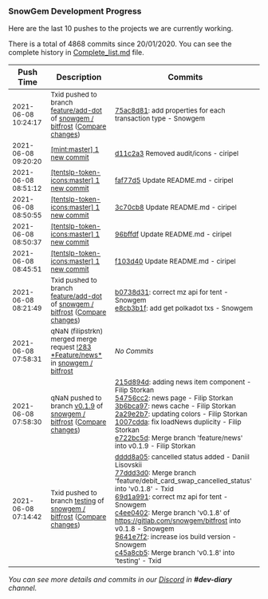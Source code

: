 
### SnowGem Development Progress

Here are the last 10 pushes to the projects we are currently working.

There is a total of 4868 commits since 20/01/2020. You can see the complete history in
 [Complete_list.md](Complete_list.md) file.

| Push Time | Description | Commits |
| --- | --- | --- |
| <sub>2021-06-08 10:24:17</sub> | <sub>Txid pushed to branch [feature/add\-dot](https://gitlab.com/snowgem/bitfrost/commits/feature/add-dot) of [snowgem / bitfrost](https://gitlab.com/snowgem/bitfrost) ([Compare changes](https://gitlab.com/snowgem/bitfrost/compare/e8cb3b1f8307627f21eb5aedb7c0c523a041eef1...75ac8d81d657bbeb3fdca9652c9d7c9439b77a56))</sub> | <sub>[75ac8d81](https://gitlab.com/snowgem/bitfrost/-/commit/75ac8d81d657bbeb3fdca9652c9d7c9439b77a56): add properties for each transaction type - Snowgem</sub> |
| <sub>2021-06-08 09:20:20</sub> | <sub>[[mint:master] 1 new commit](https://github.com/TENTSLP/mint/commit/d11c2a31ee8d8a0a84060e0da469cc6cc8219964)</sub> | <sub>[d11c2a3](https://github.com/TENTSLP/mint/commit/d11c2a31ee8d8a0a84060e0da469cc6cc8219964) Removed audit/icons - ciripel</sub> |
| <sub>2021-06-08 08:51:12</sub> | <sub>[[tentslp-token-icons:master] 1 new commit](https://github.com/TENTSLP/tentslp-token-icons/commit/faf77d5010cd3404c05636a7a1713dee62766688)</sub> | <sub>[faf77d5](https://github.com/TENTSLP/tentslp-token-icons/commit/faf77d5010cd3404c05636a7a1713dee62766688) Update README.md - ciripel</sub> |
| <sub>2021-06-08 08:50:55</sub> | <sub>[[tentslp-token-icons:master] 1 new commit](https://github.com/TENTSLP/tentslp-token-icons/commit/3c70cb823ee839108cff2fed2136ef9313de3528)</sub> | <sub>[3c70cb8](https://github.com/TENTSLP/tentslp-token-icons/commit/3c70cb823ee839108cff2fed2136ef9313de3528) Update README.md - ciripel</sub> |
| <sub>2021-06-08 08:50:37</sub> | <sub>[[tentslp-token-icons:master] 1 new commit](https://github.com/TENTSLP/tentslp-token-icons/commit/96bffdf3b44bbb3ba6e4889a84de4d2f183d5032)</sub> | <sub>[96bffdf](https://github.com/TENTSLP/tentslp-token-icons/commit/96bffdf3b44bbb3ba6e4889a84de4d2f183d5032) Update README.md - ciripel</sub> |
| <sub>2021-06-08 08:45:51</sub> | <sub>[[tentslp-token-icons:master] 1 new commit](https://github.com/TENTSLP/tentslp-token-icons/commit/f103d40c2519ab27f23b22d26535c6a07048e2af)</sub> | <sub>[f103d40](https://github.com/TENTSLP/tentslp-token-icons/commit/f103d40c2519ab27f23b22d26535c6a07048e2af) Update README.md - ciripel</sub> |
| <sub>2021-06-08 08:21:49</sub> | <sub>Txid pushed to branch [feature/add\-dot](https://gitlab.com/snowgem/bitfrost/commits/feature/add-dot) of [snowgem / bitfrost](https://gitlab.com/snowgem/bitfrost) ([Compare changes](https://gitlab.com/snowgem/bitfrost/compare/3ae301f3517a4d0833dda8ba7c6c200728884915...e8cb3b1f8307627f21eb5aedb7c0c523a041eef1))</sub> | <sub>[b0738d31](https://gitlab.com/snowgem/bitfrost/-/commit/b0738d3144ca72b2ade7aef3d4e157390d53b2a8): correct mz api for tent - Snowgem<br>[e8cb3b1f](https://gitlab.com/snowgem/bitfrost/-/commit/e8cb3b1f8307627f21eb5aedb7c0c523a041eef1): add get polkadot txs - Snowgem</sub> |
| <sub>2021-06-08 07:58:31</sub> | <sub>qNaN (filipstrkn) merged merge request [\!283 \*Feature/news\*](https://gitlab.com/snowgem/bitfrost/-/merge_requests/283) in [snowgem / bitfrost](https://gitlab.com/snowgem/bitfrost)</sub> | <sub>_No Commits_</sub> |
| <sub>2021-06-08 07:58:30</sub> | <sub>qNaN pushed to branch [v0\.1\.9](https://gitlab.com/snowgem/bitfrost/commits/v0.1.9) of [snowgem / bitfrost](https://gitlab.com/snowgem/bitfrost) ([Compare changes](https://gitlab.com/snowgem/bitfrost/compare/e5c137eeee979641588b22048f74175cd8b0060b...e722bc5d852efae297d8b1f0b1336e7f46a738a7))</sub> | <sub>[215d894d](https://gitlab.com/snowgem/bitfrost/-/commit/215d894d74aba58f2fcdd79d92c76dac1dee7e44): adding news item component - Filip Storkan<br>[54756cc2](https://gitlab.com/snowgem/bitfrost/-/commit/54756cc24e9d24d8d5bfac3527ed0385e5c64b0d): news page - Filip Storkan<br>[3b6bca97](https://gitlab.com/snowgem/bitfrost/-/commit/3b6bca97ba81c8ba74eea559804927a822ca3bc3): news cache - Filip Storkan<br>[2a29e2b7](https://gitlab.com/snowgem/bitfrost/-/commit/2a29e2b7f8ae857cedd9e9f24b1aa8791e5bad2c): updating colors - Filip Storkan<br>[1007cdda](https://gitlab.com/snowgem/bitfrost/-/commit/1007cdda9722a8e0b1b4ae8b12049283cb11d0d7): fix loadNews duplicity - Filip Storkan<br>[e722bc5d](https://gitlab.com/snowgem/bitfrost/-/commit/e722bc5d852efae297d8b1f0b1336e7f46a738a7): Merge branch 'feature/news' into v0.1.9 - Filip Storkan</sub> |
| <sub>2021-06-08 07:14:42</sub> | <sub>Txid pushed to branch [testing](https://gitlab.com/snowgem/bitfrost/commits/testing) of [snowgem / bitfrost](https://gitlab.com/snowgem/bitfrost) ([Compare changes](https://gitlab.com/snowgem/bitfrost/compare/23535b626aa406483bcc30b719fe6cb9177c7f2e...c45a8cb5cb05c7df9752077cbb853107e559a34d))</sub> | <sub>[dddd8a05](https://gitlab.com/snowgem/bitfrost/-/commit/dddd8a0501dc35d70d7c8afebd6b8760a722f38b): cancelled status added - Daniil Lisovskii<br>[77ddd3d0](https://gitlab.com/snowgem/bitfrost/-/commit/77ddd3d0cd9a84a7a4cdbf5d2fb6d6bc5ec700e1): Merge branch 'feature/debit_card_swap_cancelled_status' into 'v0.1.8' - Txid<br>[69d1a991](https://gitlab.com/snowgem/bitfrost/-/commit/69d1a991b3b3ca3a72e5f094086ed7fc5c4c28be): correct mz api for tent - Snowgem<br>[c4ee0402](https://gitlab.com/snowgem/bitfrost/-/commit/c4ee0402b1184d69070cae0cab3379f6f6e0dc4f): Merge branch 'v0.1.8' of https://gitlab.com/snowgem/bitfrost into v0.1.8 - Snowgem<br>[9641e7f2](https://gitlab.com/snowgem/bitfrost/-/commit/9641e7f26fb1040932a20405f98f93552d963bd7): increase ios build version - Snowgem<br>[c45a8cb5](https://gitlab.com/snowgem/bitfrost/-/commit/c45a8cb5cb05c7df9752077cbb853107e559a34d): Merge branch 'v0.1.8' into 'testing' - Txid</sub> |

_You can see more details and commits in our [Discord](https://discord.gg/zumGnbg) in **#dev-diary** channel._

